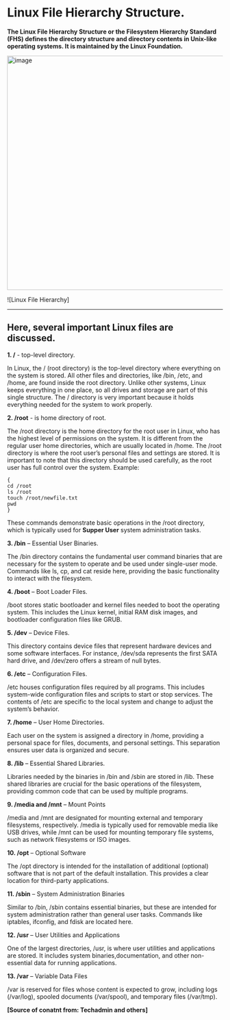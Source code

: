 # Linux File Hierarchy Structure.
**The Linux File Hierarchy Structure or the Filesystem Hierarchy Standard (FHS) defines the directory structure and directory contents in Unix-like operating systems. It is maintained by the Linux Foundation.**

<img width="547" alt="image" src="https://github.com/user-attachments/assets/5aedc355-e1dc-41e6-bbd7-12b91ae82dc1">

![Linux File Hierarchy]

_ _ _
## Here, several important Linux files are discussed.

**1. /** - top-level directory.

In Linux, the / (root directory) is the top-level directory where everything on the system is stored. All other files and directories, like /bin, /etc, and /home, are found inside the root directory. Unlike other systems, Linux keeps everything in one place, so all drives and storage are part of this single structure. The / directory is very important because it holds everything needed for the system to work properly.

**2. /root** - is home directory of root.

The /root directory is the home directory for the root user in Linux, who has the highest level of permissions on the system. It is different from the regular user home directories, which are usually located in /home. The /root directory is where the root user’s personal files and settings are stored. It is important to note that this directory should be used carefully, as the root user has full control over the system.
Example:
```
{
cd /root
ls /root
touch /root/newfile.txt
pwd
}
```
These commands demonstrate basic operations in the /root directory, which is typically used for **Supper User** system administration tasks.


**3. /bin** – Essential User Binaries.

The /bin directory contains the fundamental user command binaries that are necessary for the system to operate and be used under single-user mode. Commands like ls, cp, and cat reside here, providing the basic functionality to interact with the filesystem.

**4. /boot** – Boot Loader Files.

/boot stores static bootloader and kernel files needed to boot the operating system. This includes the Linux kernel, initial RAM disk images, and bootloader configuration files like GRUB.

**5. /dev** – Device Files.

This directory contains device files that represent hardware devices and some software interfaces. For instance, /dev/sda represents the first SATA hard drive, and /dev/zero offers a stream of null bytes.

**6. /etc** – Configuration Files.

/etc houses configuration files required by all programs. This includes system-wide configuration files and scripts to start or stop services. The contents of /etc are specific to the local system and change to adjust the system’s behavior.

**7. /home** – User Home Directories.

Each user on the system is assigned a directory in /home, providing a personal space for files, documents, and personal settings. This separation ensures user data is organized and secure.

**8. /lib** – Essential Shared Libraries.

Libraries needed by the binaries in /bin and /sbin are stored in /lib. These shared libraries are crucial for the basic operations of the filesystem, providing common code that can be used by multiple programs.

**9. /media and /mnt** – Mount Points

/media and /mnt are designated for mounting external and temporary filesystems, respectively. /media is typically used for removable media like USB drives, while /mnt can be used for mounting temporary file systems, such as network filesystems or ISO images.

**10. /opt** – Optional Software

The /opt directory is intended for the installation of additional (optional) software that is not part of the default installation. This provides a clear location for third-party applications.

**11. /sbin** – System Administration Binaries

Similar to /bin, /sbin contains essential binaries, but these are intended for system administration rather than general user tasks. Commands like iptables, ifconfig, and fdisk are located here.

**12. /usr** – User Utilities and Applications

One of the largest directories, /usr, is where user utilities and applications are stored. It includes system binaries,documentation, and other non-essential data for running applications.

**13. /var** – Variable Data Files

/var is reserved for files whose content is expected to grow, including logs (/var/log), spooled documents (/var/spool), and temporary files (/var/tmp).


**[Source of conatnt from: Techadmin and others]**
